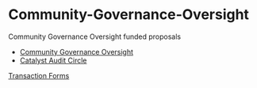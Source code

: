 # Community-Governance-Oversight

Community Governance Oversight funded proposals

- [Community Governance Oversight](https://cardano.ideascale.com/c/idea/383517)
- [Catalyst Audit Circle](https://cardano.ideascale.com/c/idea/381354)

[Transaction Forms](https://github.com/treasuryguild/Community-Governance-Oversight/issues/new/choose)
